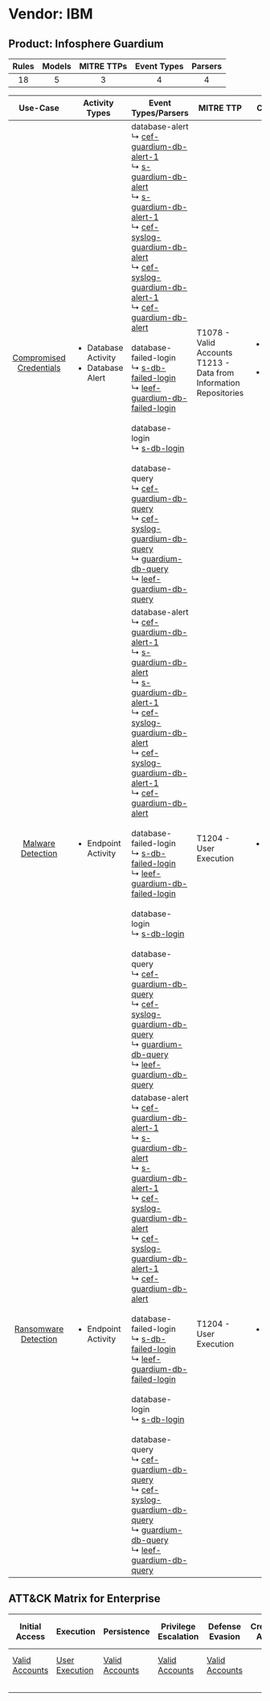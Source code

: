 Vendor: IBM
===========
Product: Infosphere Guardium
----------------------------
| Rules | Models | MITRE TTPs | Event Types | Parsers |
|:-----:|:------:|:----------:|:-----------:|:-------:|
|  18   |   5    |     3      |      4      |    4    |

|                                 Use-Case                                  | Activity Types                                             | Event Types/Parsers                                                                                                                                                                                                                                                                                                                                                                                                                                                                                                                                                                                                                                                                                                                                                                                                                                                                                                                                                                                                                                                                                                                                                                                                    | MITRE TTP                                                                | Content                                              |
|:-------------------------------------------------------------------------:| ---------------------------------------------------------- | ---------------------------------------------------------------------------------------------------------------------------------------------------------------------------------------------------------------------------------------------------------------------------------------------------------------------------------------------------------------------------------------------------------------------------------------------------------------------------------------------------------------------------------------------------------------------------------------------------------------------------------------------------------------------------------------------------------------------------------------------------------------------------------------------------------------------------------------------------------------------------------------------------------------------------------------------------------------------------------------------------------------------------------------------------------------------------------------------------------------------------------------------------------------------------------------------------------------------- | ------------------------------------------------------------------------ | ---------------------------------------------------- |
| [Compromised Credentials](../UseCases/usecase_compromised_credentials.md) | <ul><li>Database Activity</li><li>Database Alert</li></ul> |  database-alert<br> ↳ [cef-guardium-db-alert-1](../Parsers/parserContent_cef-guardium-db-alert-1.md)<br> ↳ [s-guardium-db-alert](../Parsers/parserContent_s-guardium-db-alert.md)<br> ↳ [s-guardium-db-alert-1](../Parsers/parserContent_s-guardium-db-alert-1.md)<br> ↳ [cef-syslog-guardium-db-alert](../Parsers/parserContent_cef-syslog-guardium-db-alert.md)<br> ↳ [cef-syslog-guardium-db-alert-1](../Parsers/parserContent_cef-syslog-guardium-db-alert-1.md)<br> ↳ [cef-guardium-db-alert](../Parsers/parserContent_cef-guardium-db-alert.md)<br><br> database-failed-login<br> ↳ [s-db-failed-login](../Parsers/parserContent_s-db-failed-login.md)<br> ↳ [leef-guardium-db-failed-login](../Parsers/parserContent_leef-guardium-db-failed-login.md)<br><br> database-login<br> ↳ [s-db-login](../Parsers/parserContent_s-db-login.md)<br><br> database-query<br> ↳ [cef-guardium-db-query](../Parsers/parserContent_cef-guardium-db-query.md)<br> ↳ [cef-syslog-guardium-db-query](../Parsers/parserContent_cef-syslog-guardium-db-query.md)<br> ↳ [guardium-db-query](../Parsers/parserContent_guardium-db-query.md)<br> ↳ [leef-guardium-db-query](../Parsers/parserContent_leef-guardium-db-query.md)<br> | T1078 - Valid Accounts<br>T1213 - Data from Information Repositories<br> | <ul><li>16 Rules</li></ul><ul><li>5 Models</li></ul> |
|       [Malware Detection](../UseCases/usecase_malware_detection.md)       | <ul><li>Endpoint Activity</li></ul>                        |  database-alert<br> ↳ [cef-guardium-db-alert-1](../Parsers/parserContent_cef-guardium-db-alert-1.md)<br> ↳ [s-guardium-db-alert](../Parsers/parserContent_s-guardium-db-alert.md)<br> ↳ [s-guardium-db-alert-1](../Parsers/parserContent_s-guardium-db-alert-1.md)<br> ↳ [cef-syslog-guardium-db-alert](../Parsers/parserContent_cef-syslog-guardium-db-alert.md)<br> ↳ [cef-syslog-guardium-db-alert-1](../Parsers/parserContent_cef-syslog-guardium-db-alert-1.md)<br> ↳ [cef-guardium-db-alert](../Parsers/parserContent_cef-guardium-db-alert.md)<br><br> database-failed-login<br> ↳ [s-db-failed-login](../Parsers/parserContent_s-db-failed-login.md)<br> ↳ [leef-guardium-db-failed-login](../Parsers/parserContent_leef-guardium-db-failed-login.md)<br><br> database-login<br> ↳ [s-db-login](../Parsers/parserContent_s-db-login.md)<br><br> database-query<br> ↳ [cef-guardium-db-query](../Parsers/parserContent_cef-guardium-db-query.md)<br> ↳ [cef-syslog-guardium-db-query](../Parsers/parserContent_cef-syslog-guardium-db-query.md)<br> ↳ [guardium-db-query](../Parsers/parserContent_guardium-db-query.md)<br> ↳ [leef-guardium-db-query](../Parsers/parserContent_leef-guardium-db-query.md)<br> | T1204 - User Execution<br>                                               | <ul><li>2 Rules</li></ul>                            |
|    [Ransomware Detection](../UseCases/usecase_ransomware_detection.md)    | <ul><li>Endpoint Activity</li></ul>                        |  database-alert<br> ↳ [cef-guardium-db-alert-1](../Parsers/parserContent_cef-guardium-db-alert-1.md)<br> ↳ [s-guardium-db-alert](../Parsers/parserContent_s-guardium-db-alert.md)<br> ↳ [s-guardium-db-alert-1](../Parsers/parserContent_s-guardium-db-alert-1.md)<br> ↳ [cef-syslog-guardium-db-alert](../Parsers/parserContent_cef-syslog-guardium-db-alert.md)<br> ↳ [cef-syslog-guardium-db-alert-1](../Parsers/parserContent_cef-syslog-guardium-db-alert-1.md)<br> ↳ [cef-guardium-db-alert](../Parsers/parserContent_cef-guardium-db-alert.md)<br><br> database-failed-login<br> ↳ [s-db-failed-login](../Parsers/parserContent_s-db-failed-login.md)<br> ↳ [leef-guardium-db-failed-login](../Parsers/parserContent_leef-guardium-db-failed-login.md)<br><br> database-login<br> ↳ [s-db-login](../Parsers/parserContent_s-db-login.md)<br><br> database-query<br> ↳ [cef-guardium-db-query](../Parsers/parserContent_cef-guardium-db-query.md)<br> ↳ [cef-syslog-guardium-db-query](../Parsers/parserContent_cef-syslog-guardium-db-query.md)<br> ↳ [guardium-db-query](../Parsers/parserContent_guardium-db-query.md)<br> ↳ [leef-guardium-db-query](../Parsers/parserContent_leef-guardium-db-query.md)<br> | T1204 - User Execution<br>                                               | <ul><li>2 Rules</li></ul>                            |

ATT&CK Matrix for Enterprise
----------------------------
| Initial Access                                                      | Execution                                                           | Persistence                                                         | Privilege Escalation                                                | Defense Evasion                                                     | Credential Access | Discovery | Lateral Movement | Collection                                                                              | Command and Control | Exfiltration | Impact |
| ------------------------------------------------------------------- | ------------------------------------------------------------------- | ------------------------------------------------------------------- | ------------------------------------------------------------------- | ------------------------------------------------------------------- | ----------------- | --------- | ---------------- | --------------------------------------------------------------------------------------- | ------------------- | ------------ | ------ |
| [Valid Accounts](https://attack.mitre.org/techniques/T1078)<br><br> | [User Execution](https://attack.mitre.org/techniques/T1204)<br><br> | [Valid Accounts](https://attack.mitre.org/techniques/T1078)<br><br> | [Valid Accounts](https://attack.mitre.org/techniques/T1078)<br><br> | [Valid Accounts](https://attack.mitre.org/techniques/T1078)<br><br> |                   |           |                  | [Data from Information Repositories](https://attack.mitre.org/techniques/T1213)<br><br> |                     |              |        |